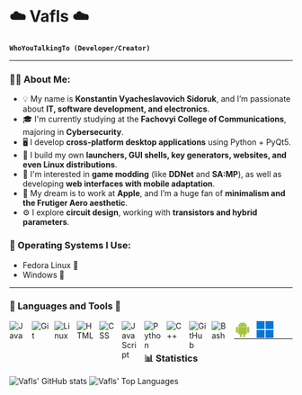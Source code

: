 # ☁️ Vafls ☁️

**`WhoYouTalkingTo (Developer/Creator)`**

---

### 🧑‍💻 About Me:
- 💡 My name is **Konstantin Vyacheslavovich Sidoruk**, and I’m passionate about **IT, software development, and electronics**.
- 🎓 I'm currently studying at the **Fachovyi College of Communications**, majoring in **Cybersecurity**.
- 🖥️ I develop **cross-platform desktop applications** using Python + PyQt5.
- 💾 I build my own **launchers, GUI shells, key generators, websites, and even Linux distributions**.
- 🧠 I'm interested in **game modding** (like **DDNet** and **SA:MP**), as well as developing **web interfaces with mobile adaptation**.
- 🍏 My dream is to work at **Apple**, and I’m a huge fan of **minimalism and the Frutiger Aero aesthetic**.
- ⚙️ I explore **circuit design**, working with **transistors and hybrid parameters**.

### 🧪 Operating Systems I Use:
- Fedora Linux 🐧  
- Windows 🌴

---

### 🧰 Languages and Tools 🧰

<img align="left" alt="Java" width="30px" style="padding-right:10px;" src="https://cdn.jsdelivr.net/gh/devicons/devicon/icons/java/java-original.svg"/>
<img align="left" alt="Git" width="30px" style="padding-right:10px;" src="https://cdn.jsdelivr.net/gh/devicons/devicon/icons/git/git-original.svg" />
<img align="left" alt="Linux" width="30px" style="padding-right:10px;" src="https://cdn.jsdelivr.net/gh/devicons/devicon/icons/linux/linux-original.svg" />
<img align="left" alt="HTML" width="30px" style="padding-right:10px;" src="https://cdn.jsdelivr.net/gh/devicons/devicon/icons/html5/html5-plain.svg" />
<img align="left" alt="CSS" width="30px" style="padding-right:10px;" src="https://cdn.jsdelivr.net/gh/devicons/devicon/icons/css3/css3-plain.svg" />
<img align="left" alt="JavaScript" width="30px" style="padding-right:10px;" src="https://cdn.jsdelivr.net/gh/devicons/devicon/icons/javascript/javascript-plain.svg" />
<img align="left" alt="Python" width="30px" style="padding-right:10px;" src="https://cdn.jsdelivr.net/gh/devicons/devicon/icons/python/python-plain.svg" />
<img align="left" alt="C++" width="30px" style="padding-right:10px;" src="https://cdn.jsdelivr.net/gh/devicons/devicon/icons/cplusplus/cplusplus-line.svg" />
<img align="left" alt="GitHub" width="30px" style="padding-right:10px;" src="https://cdn.jsdelivr.net/gh/devicons/devicon/icons/github/github-original.svg" />
<img align="left" alt="Bash" width="30px" style="padding-right:10px;" src="https://cdn.jsdelivr.net/gh/devicons/devicon/icons/bash/bash-original.svg" />
<img align="left" alt="Bash" width="30px" style="padding-right:10px;" src="https://raw.githubusercontent.com/devicons/devicon/6910f0503efdd315c8f9b858234310c06e04d9c0/icons/android/android-original.svg" />
<img align="left" alt="Windows" width="30px" style="padding-right:10px;" src="https://raw.githubusercontent.com/devicons/devicon/6910f0503efdd315c8f9b858234310c06e04d9c0/icons/windows11/windows11-original.svg" />
<br />

---


### 📊 Statistics

![Vafls' GitHub stats](https://github-readme-stats.vercel.app/api?username=Vafls&show_icons=true&theme=dracula)
![Vafls' Top Languages](https://github-readme-stats.vercel.app/api/top-langs/?username=Vafls&layout=compact&theme=gruvbox)

